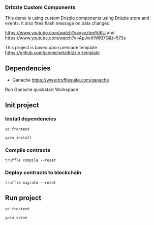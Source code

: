 ### Drizzle Custom Components

This demo is using custom Drizzle components using Drizzle store and events.
It also fires flash message on data changed

https://www.youtube.com/watch?v=xyoztqeYd6U
and
https://www.youtube.com/watch?v=ApJwXfWKl7Q&t=573s

This project is based upon premade template https://github.com/janmichek/drizzle-template

## Dependencies
- Ganache https://www.trufflesuite.com/ganache

Run Ganache quickstart Workspace

## Init project
### Install dependencies
```cd frontend```

```yarn install```

### Compile contracts
```truffle compile --reset```

### Deploy contracts to blockchain
```truffle migrate --reset```

## Run project
```cd frontend```

```yarn serve```
